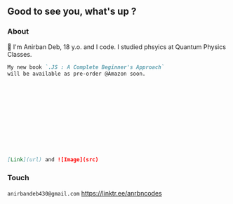 ## Good to see you, what's up ?





### About
👋 I'm Anirban Deb, 18 y.o. and I code. I studied phsyics at Quantum Physics Classes.


```markdown
My new book `.JS : A Complete Beginner's Approach`
will be available as pre-order @Amazon soon.













[Link](url) and ![Image](src)
```







### Touch
`anirbandeb430@gmail.com`
https://linktr.ee/anrbncodes

